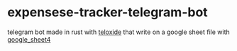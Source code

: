 # expensese-tracker-telegram-bot<br>

telegram bot made in rust with [teloxide](https://github.com/teloxide/teloxide) 
that write on a google sheet file with [google_sheet4](https://docs.rs/google-sheets4/latest/google_sheets4/)
